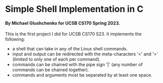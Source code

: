 # Simple Shell Implementation in C
#### By Michael Glushchenko for UCSB CS170 Spring 2023.

This is the first project I did for UCSB CS170 S23. It implements the following:  
- a shell that can take in any of the Linux shell commands.  
- input and output can be redirected with the meta-characters '<' and '>' (limited to only one of each per command).  
- commands can be chained with the pipe sign '|' (any number of commands can be chained together).  
- commands and arguments most be separated by at least one space.
